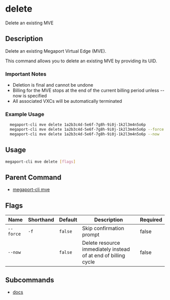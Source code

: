 # delete

Delete an existing MVE

## Description

Delete an existing Megaport Virtual Edge (MVE).

This command allows you to delete an existing MVE by providing its UID.

### Important Notes
  - Deletion is final and cannot be undone
  - Billing for the MVE stops at the end of the current billing period unless --now is specified
  - All associated VXCs will be automatically terminated

### Example Usage

```sh
  megaport-cli mve delete 1a2b3c4d-5e6f-7g8h-9i0j-1k2l3m4n5o6p
  megaport-cli mve delete 1a2b3c4d-5e6f-7g8h-9i0j-1k2l3m4n5o6p --force
  megaport-cli mve delete 1a2b3c4d-5e6f-7g8h-9i0j-1k2l3m4n5o6p --now
```

## Usage

```sh
megaport-cli mve delete [flags]
```


## Parent Command

* [megaport-cli mve](megaport-cli_mve.md)
## Flags

| Name | Shorthand | Default | Description | Required |
|------|-----------|---------|-------------|----------|
| `--force` | `-f` | `false` | Skip confirmation prompt | false |
| `--now` |  | `false` | Delete resource immediately instead of at end of billing cycle | false |

## Subcommands
* [docs](megaport-cli_mve_delete_docs.md)

